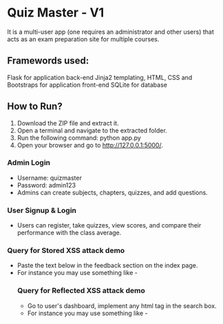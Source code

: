 # Quiz Master - V1
It is a multi-user app (one requires an administrator and other users) that acts as an exam preparation site for multiple courses.

## Framewords used:
  Flask for application back-end
  Jinja2 templating, HTML, CSS and Bootstraps for application front-end
  SQLite for database

## How to Run?
1. Download the ZIP file and extract it.
2. Open a terminal and navigate to the extracted folder.
3. Run the following command: python app.py
4. Open your browser and go to http://127.0.0.1:5000/.

### Admin Login
- Username: quizmaster
- Password: admin123
- Admins can create subjects, chapters, quizzes, and add questions.
  
### User Signup & Login
- Users can register, take quizzes, view scores, and compare their performance with the class average.

### Query for Stored XSS attack demo
- Paste the text below in the feedback section on the index page.
- For instance you may use something like -
  <script>
    document.body.style.backgroundColor = "black";
    document.body.style.color = "red";
    alert('You are now under my control..This website has been hacked!!!');
</script>

### Query for Reflected XSS attack demo
- Go to user's dashboard, implement any html tag in the search box.
- For instance you may use something like -
  <script>
  alert('Reflected XSS')
  </script>